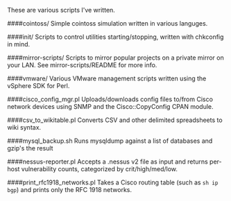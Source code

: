 These are various scripts I've written.

####cointoss/
Simple cointoss simulation written in various languges.

####init/
Scripts to control utilities starting/stopping, written with chkconfig in mind.

####mirror-scripts/
Scripts to mirror popular projects on a private mirror on your LAN. See mirror-scripts/README for more info.

####vmware/
Various VMware management scripts written using the vSphere SDK for Perl.

####cisco\_config\_mgr.pl
Uploads/downloads config files to/from Cisco network devices using SNMP and the Cisco::CopyConfig CPAN module. 

####csv\_to\_wikitable.pl
Converts CSV and other delimited spreadsheets to wiki syntax.

####mysql\_backup.sh
Runs mysqldump against a list of databases and gzip's the result

####nessus-reporter.pl
Accepts a .nessus v2 file as input and returns per-host vulnerability counts, categorized by crit/high/med/low.

####print\_rfc1918\_networks.pl
Takes a Cisco routing table (such as `sh ip bgp`) and prints only the RFC 1918 networks.
